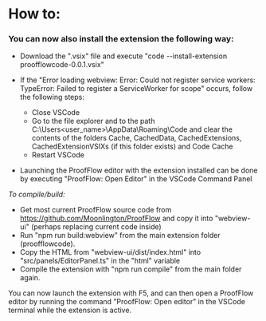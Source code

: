 # How to:
### You can now also install the extension the following way:
- Download the ".vsix" file and execute "code --install-extension proofflowcode-0.0.1.vsix"
- If the "Error loading webview: Error: Could not register service workers: TypeError: Failed to register a ServiceWorker for scope" occurs,
  follow the following steps:
    - Close VSCode
    - Go to the file explorer and to the path C:\Users\<user_name>\AppData\Roaming\Code and clear the contents of the folders Cache, CachedData, CachedExtensions, CachedExtensionVSIXs (if this folder exists) and Code Cache
    - Restart VSCode

- Launching the ProofFlow editor with the extension installed can be done by executing "ProofFlow: Open Editor" in the VSCode Command Panel

  
*To compile/build:*

- Get most current ProofFlow source code from https://github.com/Moonlington/ProofFlow and copy it into "webview-ui" (perhaps replacing current code inside)
- Run "npm run build:webview" from the main extension folder (proofflowcode).
- Copy the HTML from "webview-ui/dist/index.html" into "src/panels/EditorPanel.ts" in the "html" variable
- Compile the extension with "npm run compile" from the main folder again.

You can now launch the extension with F5, and can then open a ProofFlow editor by running the command "ProofFlow: Open editor" in the VSCode terminal while the extension is active.

